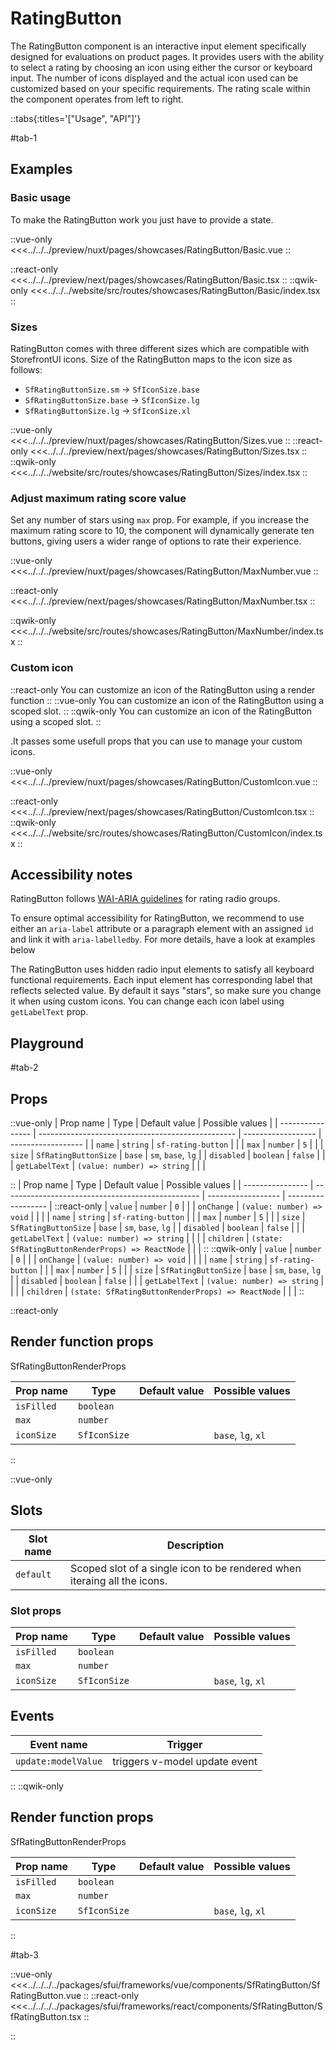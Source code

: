 # RatingButton

The RatingButton component is an interactive input element specifically designed for evaluations on product pages. It provides users with the ability to select a rating by choosing an icon using either the cursor or keyboard input. The number of icons displayed and the actual icon used can be customized based on your specific requirements. The rating scale within the component operates from left to right.

::tabs{:titles='["Usage", "API"]'}

#tab-1

## Examples

### Basic usage

To make the RatingButton work you just have to provide a state.

<Showcase showcase-name="RatingButton/Basic" style="min-height:250px">

::vue-only
<<<../../../preview/nuxt/pages/showcases/RatingButton/Basic.vue
::

::react-only
<<<../../../preview/next/pages/showcases/RatingButton/Basic.tsx
::
::qwik-only
<<<../../../website/src/routes/showcases/RatingButton/Basic/index.tsx
::

</Showcase>

### Sizes

RatingButton comes with three different sizes which are compatible with StorefrontUI icons. Size of the RatingButton maps to the icon size as follows:

- `SfRatingButtonSize.sm` -> `SfIconSize.base`
- `SfRatingButtonSize.base` -> `SfIconSize.lg`
- `SfRatingButtonSize.lg` -> `SfIconSize.xl`

<Showcase showcase-name="RatingButton/Sizes" style="min-height:250px">

::vue-only
<<<../../../preview/nuxt/pages/showcases/RatingButton/Sizes.vue
::
::react-only
<<<../../../preview/next/pages/showcases/RatingButton/Sizes.tsx
::
::qwik-only
<<<../../../website/src/routes/showcases/RatingButton/Sizes/index.tsx
::

</Showcase>

### Adjust maximum rating score value

Set any number of stars using `max` prop. For example, if you increase the maximum rating score to 10, the component will dynamically generate ten buttons, giving users a wider range of options to rate their experience.

<Showcase showcase-name="RatingButton/MaxNumber" style="min-height:250px">

::vue-only
<<<../../../preview/nuxt/pages/showcases/RatingButton/MaxNumber.vue
::

::react-only
<<<../../../preview/next/pages/showcases/RatingButton/MaxNumber.tsx
::

::qwik-only
<<<../../../website/src/routes/showcases/RatingButton/MaxNumber/index.tsx
::

</Showcase>

### Custom icon

::react-only
You can customize an icon of the RatingButton using a render function
::
::vue-only
You can customize an icon of the RatingButton using a scoped slot.
::
::qwik-only
You can customize an icon of the RatingButton using a scoped slot.
::

.It passes some usefull props that you can use to manage your custom icons.

<Showcase showcase-name="RatingButton/CustomIcon" style="min-height:250px">

::vue-only
<<<../../../preview/nuxt/pages/showcases/RatingButton/CustomIcon.vue
::

::react-only
<<<../../../preview/next/pages/showcases/RatingButton/CustomIcon.tsx
::
::qwik-only
<<<../../../website/src/routes/showcases/RatingButton/CustomIcon/index.tsx
::
</Showcase>

## Accessibility notes

RatingButton follows [WAI-ARIA guidelines](https://www.w3.org/WAI/ARIA/apg/patterns/radio/examples/radio-rating/) for rating radio groups.

To ensure optimal accessibility for RatingButton, we recommend to use either an `aria-label` attribute or a paragraph element with an assigned `id` and link it with `aria-labelledby`. For more details, have a look at examples below

The RatingButton uses hidden radio input elements to satisfy all keyboard functional requirements. Each input element has corresponding label that reflects selected value. By default it says "stars", so make sure you change it when using custom icons. You can change each icon label using `getLabelText` prop.

## Playground

<Generate class="playground" />

#tab-2

## Props

::vue-only
| Prop name | Type | Default value | Possible values |
| ---------------- | ------------------------------------------------- | ------------------ | ------------------ |
| `name` | `string` | `sf-rating-button` | |
| `max` | `number` | `5` | |
| `size` | `SfRatingButtonSize` | `base` | `sm`, `base`, `lg` |
| `disabled` | `boolean` | `false` | |
| `getLabelText` | `(value: number) => string` | | |

::
| Prop name | Type | Default value | Possible values |
| ---------------- | ------------------------------------------------- | ------------------ | ------------------ |
::react-only
| `value` | `number` | `0` | |
| `onChange` | `(value: number) => void` | | |
| `name` | `string` | `sf-rating-button` | |
| `max` | `number` | `5` | |
| `size` | `SfRatingButtonSize` | `base` | `sm`, `base`, `lg` |
| `disabled` | `boolean` | `false` | |
| `getLabelText` | `(value: number) => string` | | |
| `children` | `(state: SfRatingButtonRenderProps) => ReactNode` | | |
::
::qwik-only
| `value` | `number` | `0` | |
| `onChange` | `(value: number) => void` | | |
| `name` | `string` | `sf-rating-button` | |
| `max` | `number` | `5` | |
| `size` | `SfRatingButtonSize` | `base` | `sm`, `base`, `lg` |
| `disabled` | `boolean` | `false` | |
| `getLabelText` | `(value: number) => string` | | |
| `children` | `(state: SfRatingButtonRenderProps) => ReactNode` | | |
::

::react-only

## Render function props

SfRatingButtonRenderProps

| Prop name  | Type         | Default value | Possible values    |
| ---------- | ------------ | ------------- | ------------------ |
| `isFilled` | `boolean`    |               |                    |
| `max`      | `number`     |               |                    |
| `iconSize` | `SfIconSize` |               | `base`, `lg`, `xl` |

::

::vue-only

## Slots

| Slot name | Description                                                              |
| --------- | ------------------------------------------------------------------------ |
| `default` | Scoped slot of a single icon to be rendered when iteraing all the icons. |

### Slot props

| Prop name  | Type         | Default value | Possible values    |
| ---------- | ------------ | ------------- | ------------------ |
| `isFilled` | `boolean`    |               |                    |
| `max`      | `number`     |               |                    |
| `iconSize` | `SfIconSize` |               | `base`, `lg`, `xl` |

## Events

| Event name          | Trigger                       |
| ------------------- | ----------------------------- |
| `update:modelValue` | triggers v-model update event |

::
::qwik-only

## Render function props

SfRatingButtonRenderProps

| Prop name  | Type         | Default value | Possible values    |
| ---------- | ------------ | ------------- | ------------------ |
| `isFilled` | `boolean`    |               |                    |
| `max`      | `number`     |               |                    |
| `iconSize` | `SfIconSize` |               | `base`, `lg`, `xl` |

::

#tab-3

::vue-only
<<<../../../../packages/sfui/frameworks/vue/components/SfRatingButton/SfRatingButton.vue
::
::react-only
<<<../../../../packages/sfui/frameworks/react/components/SfRatingButton/SfRatingButton.tsx
::

::
